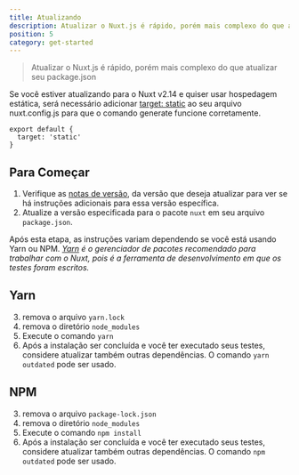 ```yaml
---
title: Atualizando
description: Atualizar o Nuxt.js é rápido, porém mais complexo do que atualizar seu package.json
position: 5
category: get-started
---
```


> Atualizar o Nuxt.js é rápido, porém mais complexo do que atualizar seu package.json

Se você estiver atualizando para o Nuxt v2.14 e quiser usar hospedagem estática, será necessário adicionar [target: static](/guides/features/deployment-targets#static-hosting) ao seu arquivo nuxt.config.js para que o comando generate funcione corretamente.

```js{}[nuxt.config.js]
export default {
  target: 'static'
}
```

## Para Começar

1. Verifique as [notas de versão](/guide/release-notes), da versão que deseja atualizar para ver se há instruções adicionais para essa versão específica.
2. Atualize a versão especificada para o pacote `nuxt` em seu arquivo `package.json`.

Após esta etapa, as instruções variam dependendo se você está usando Yarn ou NPM. _[Yarn](https://yarnpkg.com/en/docs/usage) é o gerenciador de pacotes recomendado para trabalhar com o Nuxt, pois é a ferramenta de desenvolvimento em que os testes foram escritos._

## Yarn

3. remova o arquivo `yarn.lock`
4. remova o diretório `node_modules`
5. Execute o comando `yarn`
6. Após a instalação ser concluída e você ter executado seus testes, considere atualizar também outras dependências. O comando `yarn outdated` pode ser usado.

## NPM

3. remova o arquivo `package-lock.json`
4. remova o diretório `node_modules`
5. Execute o comando `npm install`
6. Após a instalação ser concluída e você ter executado seus testes, considere atualizar também outras dependências. O comando `npm outdated` pode ser usado.
